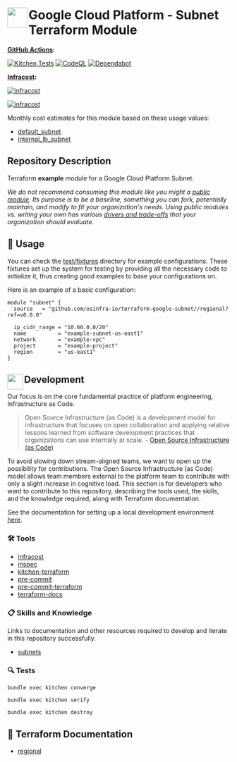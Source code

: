 # <img align="left" width="45" height="45" src="https://user-images.githubusercontent.com/1610100/234732421-ef3a5c43-817d-4e99-8e0c-d43f07358791.png"> Google Cloud Platform - Subnet Terraform Module

**[GitHub Actions](https://github.com/osinfra-io/terraform-google-subnet/actions):**

[![Kitchen Tests](https://github.com/osinfra-io/terraform-google-subnet/actions/workflows/kitchen.yml/badge.svg)](https://github.com/osinfra-io/terraform-google-subnet/actions/workflows/kitchen.yml) [![CodeQL](https://github.com/osinfra-io/terraform-google-subnet/actions/workflows/github-code-scanning/codeql/badge.svg)](https://github.com/osinfra-io/terraform-google-subnet/actions/workflows/github-code-scanning/codeql) [![Dependabot](https://github.com/osinfra-io/terraform-google-subnet/actions/workflows/dependabot.yml/badge.svg)](https://github.com/osinfra-io/terraform-google-subnet/actions/workflows/dependabot.yml)

**[Infracost](https://www.infracost.io):**

[![infracost](https://img.shields.io/endpoint?label=default_subnet&url=https://dashboard.api.infracost.io/shields/json/cbeecfe3-576f-4553-984c-e451a575ee47/repos/d88583c7-8fe6-43ba-87d9-fced10a54019/branch/79dd8603-0126-490f-9be5-45ea5c7b19fe/default_subnet)](https://dashboard.infracost.io/org/osinfra-io/repos/d88583c7-8fe6-43ba-87d9-fced10a54019?tab=settings)

[![infracost](https://img.shields.io/endpoint?label=internal_lb_subnet&url=https://dashboard.api.infracost.io/shields/json/cbeecfe3-576f-4553-984c-e451a575ee47/repos/d88583c7-8fe6-43ba-87d9-fced10a54019/branch/79dd8603-0126-490f-9be5-45ea5c7b19fe/internal_lb_subnet)](https://dashboard.infracost.io/org/osinfra-io/repos/d88583c7-8fe6-43ba-87d9-fced10a54019?tab=settings)

Monthly cost estimates for this module based on these usage values:

- [default_subnet](test/fixtures/default_subnet/infracost-usage.yml)
- [internal_lb_subnet](test/fixtures/internal_lb_subnet/infracost-usage.yml)

## Repository Description

Terraform **example** module for a Google Cloud Platform Subnet.

*We do not recommend consuming this module like you might a [public module](https://registry.terraform.io/browse/modules). Its purpose is to be a baseline, something you can fork, potentially maintain, and modify to fit your organization's needs. Using public modules vs. writing your own has various [drivers and trade-offs](https://docs.osinfra.io/fundamentals/architecture-decision-records/adr-0003) that your organization should evaluate.*

## 🔩 Usage

You can check the [test/fixtures](test/fixtures/) directory for example configurations. These fixtures set up the system for testing by providing all the necessary code to initialize it, thus creating good examples to base your configurations on.

Here is an example of a basic configuration:

```hcl
module "subnet" {
  source   = "github.com/osinfra-io/terraform-google-subnet//regional?ref=v0.0.0"

  ip_cidr_range = "10.60.0.0/20"
  name          = "example-subnet-us-east1"
  network       = "example-vpc"
  project       = "example-project"
  region        = "us-east1"
}
```

## <img align="left" width="35" height="35" src="https://github.com/osinfra-io/github-organization-management/assets/1610100/39d6ae3b-ccc2-42db-92f1-276a5bc54e65"> Development

Our focus is on the core fundamental practice of platform engineering, Infrastructure as Code.

>Open Source Infrastructure (as Code) is a development model for infrastructure that focuses on open collaboration and applying relative lessons learned from software development practices that organizations can use internally at scale. - [Open Source Infrastructure (as Code)](https://www.osinfra.io)

To avoid slowing down stream-aligned teams, we want to open up the possibility for contributions. The Open Source Infrastructure (as Code) model allows team members external to the platform team to contribute with only a slight increase in cognitive load. This section is for developers who want to contribute to this repository, describing the tools used, the skills, and the knowledge required, along with Terraform documentation.

See the documentation for setting up a local development environment [here](https://docs.osinfra.io/fundamentals/development-setup).

### 🛠️ Tools

- [infracost](https://github.com/infracost/infracost)
- [inspec](https://github.com/inspec/inspec)
- [kitchen-terraform](https://github.com/newcontext-oss/kitchen-terraform)
- [pre-commit](https://github.com/pre-commit/pre-commit)
- [pre-commit-terraform](https://github.com/antonbabenko/pre-commit-terraform)
- [terraform-docs](https://github.com/terraform-docs/terraform-docs)

### 📋 Skills and Knowledge

Links to documentation and other resources required to develop and iterate in this repository successfully.

- [subnets](https://cloud.google.com/vpc/docs/subnets)

### 🔍 Tests

```none
bundle exec kitchen converge
```

```none
bundle exec kitchen verify
```

```none
bundle exec kitchen destroy
```

## 📓 Terraform Documentation

- [regional](regional/README.md)
